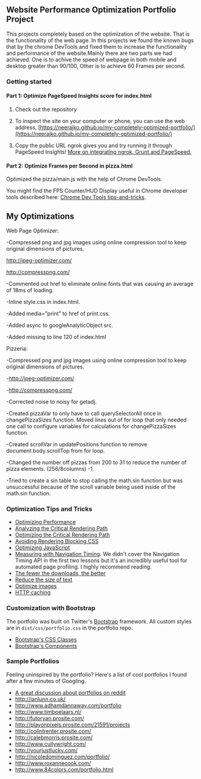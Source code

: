 ## Website Performance Optimization Portfolio Project

This projects completely based on the optimization of the website. That is the functionality of the web page. In this projects we found the known bugs that by the chrome DevTools and fixed them to increase the functionality and performance of the website.Mainly there are two parts we had achieved. One is to achive the speed of webpage in both mobile and desktop greater than 90/100, Other is to achieve 60 Frames per second. 


### Getting started

#### Part 1: Optimize PageSpeed Insights score for index.html

1. Check out the repository
1. To inspect the site on your computer or phone, you can use the web address, 
  [https://neerajko.github.io/my-completely-optimized-portfolio/](https://neerajko.github.io/my-completely-optimized-portfolio/)

1. Copy the public URL ngrok gives you and try running it through PageSpeed Insights! [More on integrating ngrok, Grunt and PageSpeed.](http://www.jamescryer.com/2014/06/12/grunt-pagespeed-and-ngrok-locally-testing/)

#### Part 2: Optimize Frames per Second in pizza.html

Optimized the pizza/main.js with the help of Chrome DevTools.

You might find the FPS Counter/HUD Display useful in Chrome developer tools described here: [Chrome Dev Tools tips-and-tricks](https://developer.chrome.com/devtools/docs/tips-and-tricks).

## My Optimizations

Web Page Optimizer:

-Compressed png and jpg images using online compression tool to keep original dimensions of pictures.

 http://jpeg-optimizer.com/

 http://compresspng.com/

-Commented out href to eliminate online fonts that was causing an average of 18ms of loading.

-Inline style.css in index.html.

-Added media=”print” to href of print.css.

-Added async to googleAnalyticObject src.

-Added missing </div> to line 120 of index.html

Pizzeria:

-Compressed png and jpg images using online compression tool to keep original dimensions of pictures.

-http://jpeg-optimizer.com/

-http://compresspng.com/

-Corrected noise to noisy for getadj.

-Created pizzaVar to only have to call querySelectorAll once in changePizzaSizes function. Moved lines out of for loop that   only needed one call to configure variables for calculations for changePizzaSizes function.

-Created scrollVar in updatePositions function to remove document.body.scrollTop from for loop.

-Changed the number off pizzas from 200 to 31 to reduce the number of pizza elements. (256/8columns) -1.

-Tried to create a sin table to stop calling the math.sin function but was unsuccessful because of the scroll variable being used inside of the math.sin function.

### Optimization Tips and Tricks
* [Optimizing Performance](https://developers.google.com/web/fundamentals/performance/ "web performance")
* [Analyzing the Critical Rendering Path](https://developers.google.com/web/fundamentals/performance/critical-rendering-path/analyzing-crp.html "analyzing crp")
* [Optimizing the Critical Rendering Path](https://developers.google.com/web/fundamentals/performance/critical-rendering-path/optimizing-critical-rendering-path.html "optimize the crp!")
* [Avoiding Rendering Blocking CSS](https://developers.google.com/web/fundamentals/performance/critical-rendering-path/render-blocking-css.html "render blocking css")
* [Optimizing JavaScript](https://developers.google.com/web/fundamentals/performance/critical-rendering-path/adding-interactivity-with-javascript.html "javascript")
* [Measuring with Navigation Timing](https://developers.google.com/web/fundamentals/performance/critical-rendering-path/measure-crp.html "nav timing api"). We didn't cover the Navigation Timing API in the first two lessons but it's an incredibly useful tool for automated page profiling. I highly recommend reading.
* <a href="https://developers.google.com/web/fundamentals/performance/optimizing-content-efficiency/eliminate-downloads.html">The fewer the downloads, the better</a>
* <a href="https://developers.google.com/web/fundamentals/performance/optimizing-content-efficiency/optimize-encoding-and-transfer.html">Reduce the size of text</a>
* <a href="https://developers.google.com/web/fundamentals/performance/optimizing-content-efficiency/image-optimization.html">Optimize images</a>
* <a href="https://developers.google.com/web/fundamentals/performance/optimizing-content-efficiency/http-caching.html">HTTP caching</a>

### Customization with Bootstrap
The portfolio was built on Twitter's <a href="http://getbootstrap.com/">Bootstrap</a> framework. All custom styles are in `dist/css/portfolio.css` in the portfolio repo.

* <a href="http://getbootstrap.com/css/">Bootstrap's CSS Classes</a>
* <a href="http://getbootstrap.com/components/">Bootstrap's Components</a>

### Sample Portfolios

Feeling uninspired by the portfolio? Here's a list of cool portfolios I found after a few minutes of Googling.

* <a href="http://www.reddit.com/r/webdev/comments/280qkr/would_anybody_like_to_post_their_portfolio_site/">A great discussion about portfolios on reddit</a>
* <a href="http://ianlunn.co.uk/">http://ianlunn.co.uk/</a>
* <a href="http://www.adhamdannaway.com/portfolio">http://www.adhamdannaway.com/portfolio</a>
* <a href="http://www.timboelaars.nl/">http://www.timboelaars.nl/</a>
* <a href="http://futoryan.prosite.com/">http://futoryan.prosite.com/</a>
* <a href="http://playonpixels.prosite.com/21591/projects">http://playonpixels.prosite.com/21591/projects</a>
* <a href="http://colintrenter.prosite.com/">http://colintrenter.prosite.com/</a>
* <a href="http://calebmorris.prosite.com/">http://calebmorris.prosite.com/</a>
* <a href="http://www.cullywright.com/">http://www.cullywright.com/</a>
* <a href="http://yourjustlucky.com/">http://yourjustlucky.com/</a>
* <a href="http://nicoledominguez.com/portfolio/">http://nicoledominguez.com/portfolio/</a>
* <a href="http://www.roxannecook.com/">http://www.roxannecook.com/</a>
* <a href="http://www.84colors.com/portfolio.html">http://www.84colors.com/portfolio.html</a>